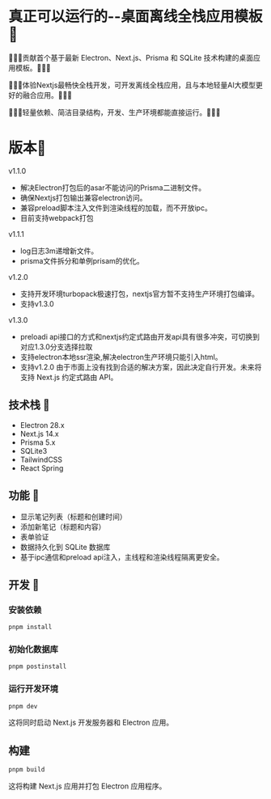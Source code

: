 # 真正可以运行的--桌面离线全栈应用模板 📝

🚀🚀🚀贡献首个基于最新 Electron、Next.js、Prisma 和 SQLite 技术构建的桌面应用模板。🚀🚀🚀

🚀🚀🚀体验Nextjs最畅快全栈开发，可开发离线全栈应用，且与本地轻量AI大模型更好的融合应用。🚀🚀🚀

🚀🚀🚀轻量依赖、简洁目录结构，开发、生产环境都能直接运行。🚀🚀🚀

# 版本📝
v1.1.0
   - 解决Electron打包后的asar不能访问的Prisma二进制文件。
   - 确保Nextjs打包输出兼容electron访问。
   - 兼容preload脚本注入文件到渲染线程的加载，而不开放ipc。
   - 目前支持webpack打包
     
v1.1.1
   - log日志3m递增新文件。
   - prisma文件拆分和单例prisam的优化。
     
v1.2.0
   - 支持开发环境turbopack极速打包，nextjs官方暂不支持生产环境打包编译。
   - 支持v1.3.0
     
v1.3.0
   - preloadi api接口的方式和nextjs约定式路由开发api具有很多冲突，可切换到对应1.3.0分支选择拉取
   - 支持electron本地ssr渲染,解决electron生产环境只能引入html。
   - 支持v1.2.0
由于市面上没有找到合适的解决方案，因此决定自行开发。未来将支持 Next.js 约定式路由 API。

## 技术栈 📝

- Electron 28.x
- Next.js 14.x
- Prisma 5.x
- SQLite3
- TailwindCSS
- React Spring

## 功能 📝

- 显示笔记列表（标题和创建时间）
- 添加新笔记（标题和内容）
- 表单验证
- 数据持久化到 SQLite 数据库
- 基于ipc通信和preload api注入，主线程和渲染线程隔离更安全。

## 开发 📝

### 安装依赖

```bash
pnpm install
```

### 初始化数据库

```bash
pnpm postinstall
```

### 运行开发环境

```bash
pnpm dev
```

这将同时启动 Next.js 开发服务器和 Electron 应用。

## 构建

```bash
pnpm build
```

这将构建 Next.js 应用并打包 Electron 应用程序。


